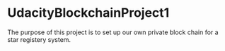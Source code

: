 # UdacityBlockchainProject1

The purpose of this project is to set up our own private block chain for a star registery system.
